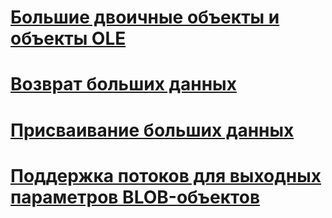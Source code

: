 # [Большие двоичные объекты и объекты OLE](blobs-and-ole-objects.md)
# [Возврат больших данных](getting-large-data.md)
# [Присваивание больших данных](setting-large-data.md)
# [Поддержка потоков для выходных параметров BLOB-объектов](streaming-support-for-blob-output-parameters.md)

